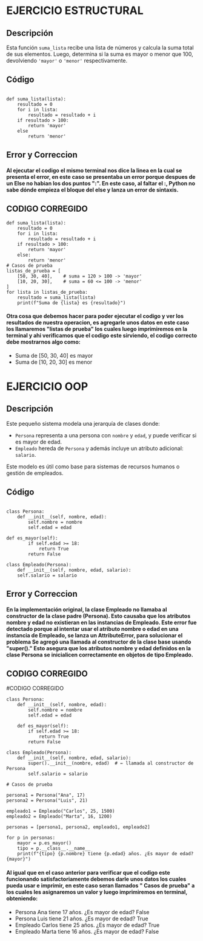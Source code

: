 # EJERCICIO ESTRUCTURAL

## Descripción

Esta función `suma_lista` recibe una lista de números y calcula la suma total de sus elementos. Luego, determina si la suma es mayor o menor que 100, devolviendo `'mayor'` o `'menor'` respectivamente.

## Código
```

def suma_lista(lista):
    resultado = 0
    for i in lista:
        resultado = resultado + i
    if resultado > 100:
        return 'mayor'
    else
        return 'menor'
```

## Error y Correccion
#### Al ejecutar el codigo el mismo terminal nos dice la linea en la cual se presenta el error, en este caso se presentaba un error porque despues de un Else no habian los dos puntos ":". En este caso, al faltar el :, Python no sabe dónde empieza el bloque del else y lanza un error de sintaxis.
## CODIGO CORREGIDO
```
def suma_lista(lista):
    resultado = 0
    for i in lista:
        resultado = resultado + i
    if resultado > 100:
        return 'mayor'
    else:
        return 'menor'
# Casos de prueba
listas_de_prueba = [
    [50, 30, 40],    # suma = 120 > 100 -> 'mayor'
    [10, 20, 30],    # suma = 60 <= 100 -> 'menor'
]
for lista in listas_de_prueba:
    resultado = suma_lista(lista)
    print(f"Suma de {lista} es {resultado}")
```
#### Otra cosa que debemos hacer para poder ejecutar el codigo y ver los resultados de nuestra operacion, es agregarle unos datos en este caso los llamaremos "listas de prueba" los cuales luego imprimiremos en la terminal y ahi verificamos que el codigo este sirviendo, el codigo correcto debe mostrarnos algo como:
- Suma de [50, 30, 40] es mayor
- Suma de [10, 20, 30] es menor

# EJERCICIO OOP

## Descripción

Este pequeño sistema modela una jerarquía de clases donde:

- `Persona` representa a una persona con `nombre` y `edad`, y puede verificar si es mayor de edad.
- `Empleado` hereda de `Persona` y además incluye un atributo adicional: `salario`.

Este modelo es útil como base para sistemas de recursos humanos o gestión de empleados.

## Código
```

class Persona:
    def __init__(self, nombre, edad):
        self.nombre = nombre
        self.edad = edad

def es_mayor(self):
        if self.edad >= 18:
            return True
        return False

class Empleado(Persona):
    def __init__(self, nombre, edad, salario):
    self.salario = salario
```

## Error y Correccion
#### En la implementación original, la clase Empleado no llamaba al constructor de la clase padre (Persona). Esto causaba que los atributos nombre y edad no existieran en las instancias de Empleado. Este error fue detectado porque al intentar usar el atributo nombre o edad en una instancia de Empleado, se lanza un AttributeError, para solucionar el problema Se agregó una llamada al constructor de la clase base usando "super()." Esto asegura que los atributos nombre y edad definidos en la clase Persona se inicialicen correctamente en objetos de tipo Empleado.
## CODIGO CORREGIDO
#CODIGO CORREGIDO
```
class Persona:
    def __init__(self, nombre, edad):
        self.nombre = nombre
        self.edad = edad

    def es_mayor(self):
        if self.edad >= 18:
            return True
        return False

class Empleado(Persona):
    def __init__(self, nombre, edad, salario):
        super().__init__(nombre, edad)  # ← llamada al constructor de Persona
        self.salario = salario
        
# Casos de prueba

persona1 = Persona("Ana", 17)
persona2 = Persona("Luis", 21)

empleado1 = Empleado("Carlos", 25, 1500)
empleado2 = Empleado("Marta", 16, 1200)

personas = [persona1, persona2, empleado1, empleado2]

for p in personas:
    mayor = p.es_mayor()
    tipo = p.__class__.__name__
    print(f"{tipo} {p.nombre} tiene {p.edad} años. ¿Es mayor de edad? {mayor}")
```
#### Al igual que en el caso anterior para verificar que el codigo este funcionando satisfactoriamente debemos darle unos datos los cuales pueda usar e imprimir, en este caso seran llamados " Casos de prueba" a los cuales les asignaremos un valor y luego imprimiremos en terminal, obteniendo:
- Persona Ana tiene 17 años. ¿Es mayor de edad? False
- Persona Luis tiene 21 años. ¿Es mayor de edad? True
- Empleado Carlos tiene 25 años. ¿Es mayor de edad? True
- Empleado Marta tiene 16 años. ¿Es mayor de edad? False
